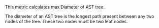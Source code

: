This metric calculates max Diameter of AST tree.

The diameter of an AST tree is the longest path present between any two nodes of the tree. These two nodes must be two leaf nodes.
